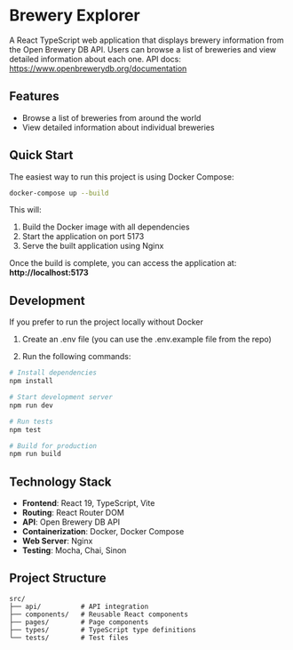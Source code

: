 # Brewery Explorer

A React TypeScript web application that displays brewery information from the Open Brewery DB API. Users can browse a list of breweries and view detailed information about each one.
API docs: https://www.openbrewerydb.org/documentation

## Features

- Browse a list of breweries from around the world
- View detailed information about individual breweries

## Quick Start

The easiest way to run this project is using Docker Compose:

```bash
docker-compose up --build
```

This will:

1. Build the Docker image with all dependencies
2. Start the application on port 5173
3. Serve the built application using Nginx

Once the build is complete, you can access the application at:
**http://localhost:5173**

## Development

If you prefer to run the project locally without Docker

1. Create an .env file (you can use the .env.example file from the repo)

2. Run the following commands:

```bash
# Install dependencies
npm install

# Start development server
npm run dev

# Run tests
npm test

# Build for production
npm run build
```

## Technology Stack

- **Frontend**: React 19, TypeScript, Vite
- **Routing**: React Router DOM
- **API**: Open Brewery DB API
- **Containerization**: Docker, Docker Compose
- **Web Server**: Nginx
- **Testing**: Mocha, Chai, Sinon

## Project Structure

```
src/
├── api/          # API integration
├── components/   # Reusable React components
├── pages/        # Page components
├── types/        # TypeScript type definitions
└── tests/        # Test files
```
